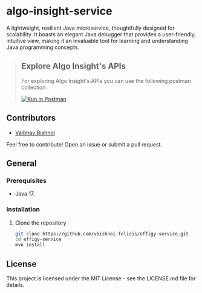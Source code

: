 # algo-insight-service
A lightweight, resilient Java microservice, thoughtfully designed for scalability. It boasts an elegant Java debugger that provides a user-friendly, intuitive view, making it an invaluable tool for learning and understanding Java programming concepts.

> ## Explore Algo Insight's APIs
> For exploring Algo Insight's APIs you can use the following postman collection.
> 
> [![Run in Postman](https://run.pstmn.io/button.svg)](https://god.gw.postman.com/run-collection/7318534-d81d6260-fa5a-43ff-bee5-2a99ac31050b?action=collection%2Ffork&source=rip_markdown&collection-url=entityId%3D7318534-d81d6260-fa5a-43ff-bee5-2a99ac31050b%26entityType%3Dcollection%26workspaceId%3Db59199a9-74be-4150-ba22-056209bddff3)

## Contributors

- [Vaibhav Bishnoi](https://github.com/vbishnoi-felicis)

Feel free to contribute! Open an issue or submit a pull request.

## General

### Prerequisites

- Java 17.

### Installation

1. Clone the repository
   ```sh
   git clone https://github.com/vbishnoi-felicis/effigy-service.git
   cd effigy-service
   mvn install
   ```
## License
This project is licensed under the MIT License - see the LICENSE.md file for details.
